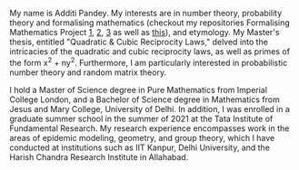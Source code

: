 <p>My name is Additi Pandey. My interests are in number theory, probability theory and formalising mathematics (checkout my repositories Formalising Mathematics Project <a href="https://github.com/cyclotomicextension/Formalising-Mathematics-Project-1">1</a>, <a href="https://github.com/cyclotomicextension/Formalising-Mathematics-Project-2">2</a>, <a href="https://github.com/cyclotomicextension/Formalising-Mathematics-Project-3">3</a> as well as <a href="https://xenaproject.wordpress.com/2022/07/29/teaching-formalisation-to-mathematics-undergraduates/">this</a>), and etymology. My Master's thesis, entitled "Quadratic & Cubic Reciprocity Laws," delved into the intricacies of the quadratic and cubic reciprocity laws, as well as primes of the form x<sup>2</sup> + ny<sup>2</sup>. Furthermore, I am particularly interested in probabilistic number theory  and random matrix theory.<p>

<p>I hold a Master of Science degree in Pure Mathematics from Imperial College London, and a Bachelor of Science degree in Mathematics from Jesus and Mary College, University of Delhi. In addition, I was enrolled in a graduate summer school in the summer of 2021 at the Tata Institute of Fundamental Research. My research experience encompasses work in the areas of epidemic modeling, geometry, and group theory, which I have conducted at institutions such as IIT Kanpur, Delhi University, and the Harish Chandra Research Institute in Allahabad.<p>
<!-- 
<p>This website features my resume, links to my blog, and a selection of projects that I have undertaken in order to explore my diverse interests. If you share any of these interests, I invite you to visit my blog, where I occasionally offer reflections and insights on my academic experiences, as well as provide guidance on the application process for internships. These can be accessed <a href="http://cyclot0micextension.wordpress.com/">here!</a>.<p> -->
